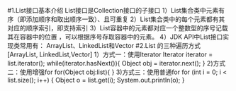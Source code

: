 #1.List接口基本介绍
    List接口是Collection接口的子接口
    1）List集合类中元素有序（即添加顺序和取出顺序一致）、且可重复
    2）List集合类中的每个元素都有其对应的顺序索引，即支持索引
    3）List容器中的元素都对应一个整数型的序号记载其在容器中的位置
      ，可以根据序号存取容器中的元素。
    4）JDK API中List接口实现类常用有：
       ArrayList、LinkedList和Vector
#2.List 的三种遍历方式 [ArrayList, LinkedList,Vector]
    1）方式一：使用Iterator
    Iterator iterator = list.iterator();
    while(iterator.hasNext()){
    Object obj = iterator.next();
    }
    2)方式二：使用增强for
    for(Object obj:list){
    }
    3)方式三：使用普通for
     for (int i = 0; i < list.size(); i++) {
            Object o = list.get(i);
            System.out.println(o);
        }